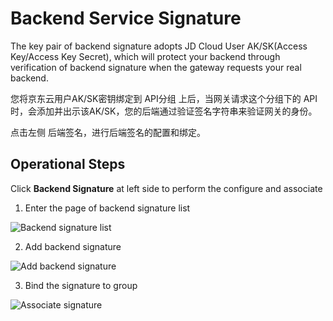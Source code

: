 # Backend Service Signature


The key pair of backend signature adopts JD Cloud User AK/SK(Access Key/Access Key Secret), which will protect your backend through verification of backend signature when the gateway requests your real backend.

您将京东云用户AK/SK密钥绑定到 API分组 上后，当网关请求这个分组下的 API 时，会添加并出示该AK/SK，您的后端通过验证签名字符串来验证网关的身份。

点击左侧 后端签名，进行后端签名的配置和绑定。



## Operational Steps

Click **Backend Signature** at left side to perform the configure and associate

1. Enter the page of backend signature list

![Backend signature list](https://github.com/jdcloudcom/cn/blob/edit/image/Internet-Middleware/API-Gateway/hdqm-list.png)


2. Add backend signature

![Add backend signature](https://github.com/jdcloudcom/cn/blob/edit/image/Internet-Middleware/API-Gateway/hdqm-add.png)


3. Bind the signature to group

![Associate signature](https://github.com/jdcloudcom/cn/blob/edit/image/Internet-Middleware/API-Gateway/hdqm-bd.png)



  
